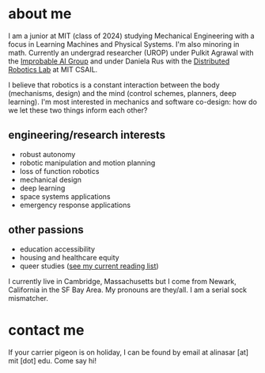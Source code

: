 <link rel="shortcut icon" type="image/x-icon" href="favicon.ico">

# about me

I am a junior at MIT (class of 2024) studying Mechanical Engineering with a focus in Learning Machines and Physical Systems. I'm also minoring in math. Currently an undergrad researcher (UROP) under Pulkit Agrawal with the [Improbable AI Group](https://people.csail.mit.edu/pulkitag/) and under Daniela Rus with the [Distributed Robotics Lab](https://www.csail.mit.edu/research/distributed-robotics-laboratory) at MIT CSAIL.

I believe that robotics is a constant interaction between the body (mechanisms, design) and the mind (control schemes, planners, deep learning). I'm most interested in mechanics and software co-design: how do we let these two things inform each other?

## engineering/research interests
- robust autonomy
- robotic manipulation and motion planning
- loss of function robotics
- mechanical design
- deep learning
- space systems applications
- emergency response applications

## other passions
- education accessibility
- housing and healthcare equity
- queer studies ([see my current reading list](https://bpl.bibliocommons.com/list/share/1900259209_alinasarmiento/1900265989_queer_literature))

I currently live in Cambridge, Massachusetts but I come from Newark, California in the SF Bay Area. My pronouns are they/all. I am a serial sock mismatcher.

# contact me
If your carrier pigeon is on holiday, I can be found by email at alinasar [at] mit [dot] edu. Come say hi!
